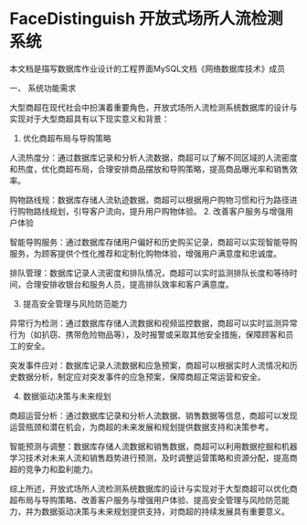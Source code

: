 # FaceDistinguish 开放式场所人流检测系统
本文档是描写数据库作业设计的工程界面MySQL文档《网络数据库技术》成员

一、	系统功能需求

大型商超在现代社会中扮演着重要角色，开放式场所人流检测系统数据库的设计与实现对于大型商超具有以下现实意义和背景：
1. 优化商超布局与导购策略

人流热度分：通过数据库记录和分析人流数据，商超可以了解不同区域的人流密度和热度，优化商超布局，合理安排商品摆放和导购策略，提高商品曝光率和销售效率。

购物路线规：数据库存储人流轨迹数据，商超可以根据用户购物习惯和行为路径进行购物路线规划，引导客户流向，提升用户购物体验。
2. 改善客户服务与增强用户体验

智能导购服务：通过数据库存储用户偏好和历史购买记录，商超可以实现智能导购服务，为顾客提供个性化推荐和定制化购物体验，增强用户满意度和忠诚度。

排队管理：数据库记录人流密度和排队情况，商超可以实时监测排队长度和等待时间，合理安排收银台和服务人员，提高排队效率和客户满意度。

3. 提高安全管理与风险防范能力
 
 异常行为检测：通过数据库存储人流数据和视频监控数据，商超可以实时监测异常行为（如扒窃、携带危险物品等），及时报警或采取其他安全措施，保障顾客和员工的安全。
 
 突发事件应对：数据库记录人流数据和应急预案，商超可以根据实时人流情况和历史数据分析，制定应对突发事件的应急预案，保障商超正常运营和安全。

4. 数据驱动决策与未来规划

商超运营分析：通过数据库记录和分析人流数据、销售数据等信息，商超可以发现运营瓶颈和潜在机会，为商超的未来发展和规划提供数据支持和决策参考。

智能预测与调整：数据库存储人流数据和销售数据，商超可以利用数据挖掘和机器学习技术对未来人流和销售趋势进行预测，及时调整运营策略和资源分配，提高商超的竞争力和盈利能力。

综上所述，开放式场所人流检测系统数据库的设计与实现对于大型商超可以优化商超布局与导购策略、改善客户服务与增强用户体验、提高安全管理与风险防范能力，并为数据驱动决策与未来规划提供支持，对商超的持续发展具有重要意义。

